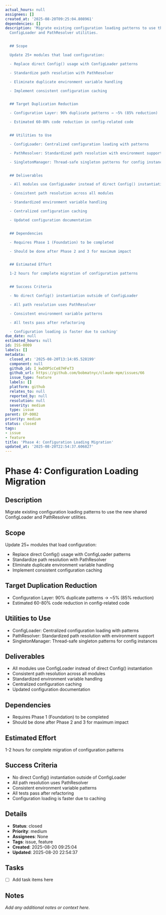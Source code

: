 ```yaml
---
actual_hours: null
assignees: []
created_at: '2025-08-20T09:25:04.808961'
dependencies: []
description: 'Migrate existing configuration loading patterns to use the new shared
  ConfigLoader and PathResolver utilities.


  ## Scope

  Update 25+ modules that load configuration:

  - Replace direct Config() usage with ConfigLoader patterns

  - Standardize path resolution with PathResolver

  - Eliminate duplicate environment variable handling

  - Implement consistent configuration caching


  ## Target Duplication Reduction

  - Configuration Layer: 90% duplicate patterns → ~5% (85% reduction)

  - Estimated 60-80% code reduction in config-related code


  ## Utilities to Use

  - ConfigLoader: Centralized configuration loading with patterns

  - PathResolver: Standardized path resolution with environment support

  - SingletonManager: Thread-safe singleton patterns for config instances


  ## Deliverables

  - All modules use ConfigLoader instead of direct Config() instantiation

  - Consistent path resolution across all modules

  - Standardized environment variable handling

  - Centralized configuration caching

  - Updated configuration documentation


  ## Dependencies

  - Requires Phase 1 (Foundation) to be completed

  - Should be done after Phase 2 and 3 for maximum impact


  ## Estimated Effort

  1-2 hours for complete migration of configuration patterns


  ## Success Criteria

  - No direct Config() instantiation outside of ConfigLoader

  - All path resolution uses PathResolver

  - Consistent environment variable patterns

  - All tests pass after refactoring

  - Configuration loading is faster due to caching'
due_date: null
estimated_hours: null
id: ISS-0009
labels: []
metadata:
  closed_at: '2025-08-20T13:14:05.528199'
  component: null
  github_id: I_kwDOPScCe87HFeT3
  github_url: https://github.com/bobmatnyc/claude-mpm/issues/66
  issue_type: feature
  labels: []
  platform: github
  relates_to: null
  reported_by: null
  resolution: null
  severity: medium
  type: issue
parent: EP-0002
priority: medium
status: closed
tags:
- issue
- feature
title: 'Phase 4: Configuration Loading Migration'
updated_at: '2025-08-20T22:54:37.606827'
---
```


# Phase 4: Configuration Loading Migration

## Description
Migrate existing configuration loading patterns to use the new shared ConfigLoader and PathResolver utilities.

## Scope
Update 25+ modules that load configuration:
- Replace direct Config() usage with ConfigLoader patterns
- Standardize path resolution with PathResolver
- Eliminate duplicate environment variable handling
- Implement consistent configuration caching

## Target Duplication Reduction
- Configuration Layer: 90% duplicate patterns → ~5% (85% reduction)
- Estimated 60-80% code reduction in config-related code

## Utilities to Use
- ConfigLoader: Centralized configuration loading with patterns
- PathResolver: Standardized path resolution with environment support
- SingletonManager: Thread-safe singleton patterns for config instances

## Deliverables
- All modules use ConfigLoader instead of direct Config() instantiation
- Consistent path resolution across all modules
- Standardized environment variable handling
- Centralized configuration caching
- Updated configuration documentation

## Dependencies
- Requires Phase 1 (Foundation) to be completed
- Should be done after Phase 2 and 3 for maximum impact

## Estimated Effort
1-2 hours for complete migration of configuration patterns

## Success Criteria
- No direct Config() instantiation outside of ConfigLoader
- All path resolution uses PathResolver
- Consistent environment variable patterns
- All tests pass after refactoring
- Configuration loading is faster due to caching

## Details
- **Status**: closed
- **Priority**: medium
- **Assignees**: None
- **Tags**: issue, feature
- **Created**: 2025-08-20 09:25:04
- **Updated**: 2025-08-20 22:54:37

## Tasks
- [ ] Add task items here

## Notes
_Add any additional notes or context here._
